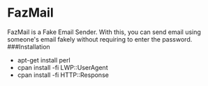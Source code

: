 # FazMail
FazMail is a Fake Email Sender. With this, you can send email using someone's email fakely without requiring to enter the password. 
###Installation
- apt-get install perl
- cpan install -fi LWP::UserAgent
- cpan install -fi HTTP::Response
